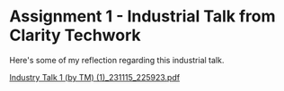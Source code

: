 # Assignment 1 - Industrial Talk from Clarity Techwork
<p>Here's some of my reflection regarding this industrial talk.<p/>


[Industry Talk 1 (by TM) (1)_231115_225923.pdf](https://github.com/miqbaltariq/SECP1513/files/14034934/Industry.Talk.1.by.TM.1._231115_225923.pdf)
